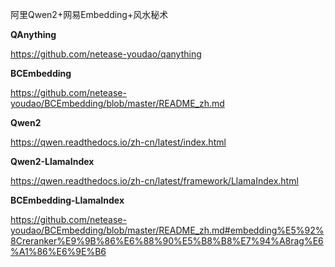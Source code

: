 
阿里Qwen2+网易Embedding+风水秘术



**QAnything**

https://github.com/netease-youdao/qanything

**BCEmbedding**

https://github.com/netease-youdao/BCEmbedding/blob/master/README_zh.md

**Qwen2**

https://qwen.readthedocs.io/zh-cn/latest/index.html

**Qwen2-LlamaIndex**

https://qwen.readthedocs.io/zh-cn/latest/framework/LlamaIndex.html

**BCEmbedding-LlamaIndex**

https://github.com/netease-youdao/BCEmbedding/blob/master/README_zh.md#embedding%E5%92%8Creranker%E9%9B%86%E6%88%90%E5%B8%B8%E7%94%A8rag%E6%A1%86%E6%9E%B6
